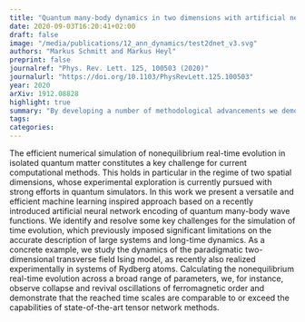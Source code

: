 ```yaml
---
title: "Quantum many-body dynamics in two dimensions with artificial neural networks"
date: 2020-09-03T16:20:41+02:00
draft: false
image: "/media/publications/12_ann_dynamics/test2dnet_v3.svg"
authors: "Markus Schmitt and Markus Heyl"
preprint: false
journalref: "Phys. Rev. Lett. 125, 100503 (2020)"
journalurl: "https://doi.org/10.1103/PhysRevLett.125.100503"
year: 2020
arXiv: 1912.08828
highlight: true
summary: "By developing a number of methodological advancements we demonstrated for the first time that neural quantum states are competitive with state-of-the-art tensor network techniques when simulating complex quantum dynamics in two spatial dimensions."
tags:
categories:
---
```


The efficient numerical simulation of nonequilibrium real-time evolution in isolated quantum matter constitutes a key challenge for current computational methods. This holds in particular in the regime of two spatial dimensions, whose experimental exploration is currently pursued with strong efforts in quantum simulators. In this work we present a versatile and efficient machine learning inspired approach based on a recently introduced artificial neural network encoding of quantum many-body wave functions. We identify and resolve some key challenges for the simulation of time evolution, which previously imposed significant limitations on the accurate description of large systems and long-time dynamics. As a concrete example, we study the dynamics of the paradigmatic two-dimensional transverse field Ising model, as recently also realized experimentally in systems of Rydberg atoms. Calculating the nonequilibrium real-time evolution across a broad range of parameters, we, for instance, observe collapse and revival oscillations of ferromagnetic order and demonstrate that the reached time scales are comparable to or exceed the capabilities of state-of-the-art tensor network methods.
